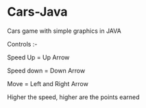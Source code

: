 # Cars-Java
Cars game with simple graphics in JAVA

Controls :-

Speed Up = Up Arrow

Speed down = Down Arrow

Move = Left and Right Arrow

Higher the speed, higher are the points earned
